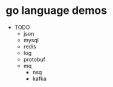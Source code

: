 # go language demos

- TODO
    - json
    - mysql
    - redis
    - log
    - protobuf
    - mq
        - nsq
        - kafka